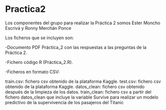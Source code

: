 # Practica2

Los componentes del grupo para realizar la Práctica 2 somos Ester Moncho Escrivá y Ronny Merchán Ponce

Los ficheros que se incluyen son:

-Documento PDF Práctica_2 con las respuestas a las preguntas de la Práctica 2. 

-Fichero código R (Práctica_2.R). 

-Ficheros en formato CSV:

  train.csv: fichero csv obtenido de la plataforma Kaggle.
  test.csv: fichero csv obtenido de la plataforma Kaggle.
  datos_clean: fichero csv obtenido después de la limpieza de los datos.
  train_clean: fichero csv a partir del fichero datos_clean que incluye la variable Survive para realizar un modelo predictivo de la supervivencia de los pasajeros del Titanic
